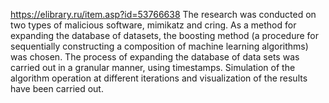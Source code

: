 https://elibrary.ru/item.asp?id=53766638 
The research was conducted on two types of malicious software, mimikatz and cring. As a method for expanding the database of datasets, the boosting method (a procedure for sequentially constructing a composition of machine learning algorithms) was chosen. The process of expanding the database of data sets was carried out in a granular manner, using timestamps. Simulation of the algorithm operation at different iterations and visualization of the results have been carried out.
